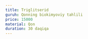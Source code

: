 ```yaml
---
title: Triglitserid
guruh: Qonning biokimyoviy tahlili
price: 15000
material: Qon
duration: 30 daqiqa
---
```

